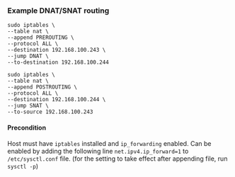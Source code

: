 ### Example DNAT/SNAT routing
```shell
sudo iptables \
--table nat \
--append PREROUTING \
--protocol ALL \
--destination 192.168.100.243 \
--jump DNAT \
--to-destination 192.168.100.244

sudo iptables \
--table nat \
--append POSTROUTING \
--protocol ALL \
--destination 192.168.100.244 \
--jump SNAT \
--to-source 192.168.100.243
```
#### Precondition
Host must have `iptables` installed and `ip_forwarding` enabled. Can be enabled by adding the following line
`net.ipv4.ip_forward=1` to `/etc/sysctl.conf` file.  (for the setting to take effect after appending file, run `sysctl -p`)
